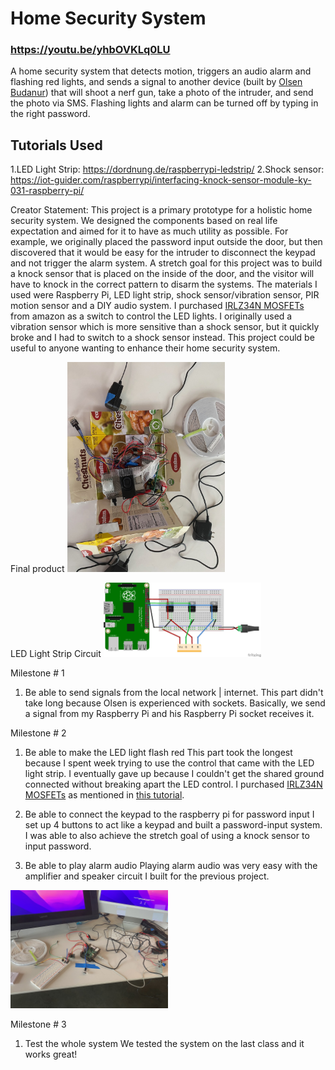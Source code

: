 # Home Security System
### https://youtu.be/yhbOVKLq0LU

A home security system that detects motion, triggers an audio alarm and flashing red lights, and sends a signal to another device (built by [Olsen Budanur](https://github.com/olsenbudanur/nerf_pi_security)) that will shoot a nerf gun, take a photo of the intruder, and send the photo via SMS.
Flashing lights and alarm can be turned off by typing in the right password.

## Tutorials Used
1.LED Light Strip: https://dordnung.de/raspberrypi-ledstrip/
2.Shock sensor: https://iot-guider.com/raspberrypi/interfacing-knock-sensor-module-ky-031-raspberry-pi/


Creator Statement:
This project is a primary prototype for a holistic home security system. We designed the components based on real life expectation and aimed for it to have as much utility as possible. For example, we originally placed the password input outside the door, but then discovered that it would be easy for the intruder to disconnect the keypad and not trigger the alarm system. A stretch goal for this project was to build a knock sensor that is placed on the inside of the door, and the visitor will have to knock in the correct pattern to disarm the systems. The materials I used were Raspberry Pi, LED light strip, shock sensor/vibration sensor, PIR motion sensor and a DIY audio system. I purchased [IRLZ34N MOSFETs](https://www.amazon.com/gp/product/B08L8S3154/ref=ppx_yo_dt_b_asin_title_o00_s00?ie=UTF8&psc=1) from amazon as a switch to control the LED lights. I originally used a vibration sensor which is more sensitive than a shock sensor, but it quickly broke and I had to switch to a shock sensor instead.
This project could be useful to anyone wanting to enhance their home security system.



Final product
<img src="final_project2.jpeg"  width="50%" height="50%"><br>


LED Light Strip Circuit
<img src="light_strip_circuit.jpeg"  width="50%" height="50%"><br>


Milestone # 1
1. Be able to send signals from the local network | internet.
This part didn't take long because Olsen is experienced with sockets. Basically, we send a signal from my Raspberry Pi and his Raspberry Pi socket receives it.

Milestone # 2
1. Be able to make the LED light flash red
This part took the longest because I spent week trying to use the control that came with the LED light strip. I eventually gave up because I couldn't get the shared ground connected without breaking apart the LED control. I purchased [IRLZ34N MOSFETs](https://www.amazon.com/gp/product/B08L8S3154/ref=ppx_yo_dt_b_asin_title_o00_s00?ie=UTF8&psc=1) as mentioned in [this tutorial](https://dordnung.de/raspberrypi-ledstrip/).

2. Be able to connect the keypad to the raspberry pi for password input
I set up 4 buttons to act like a keypad and built a password-input system. I was able to also achieve the stretch goal of using a knock sensor to input password.

3. Be able to play alarm audio
Playing alarm audio was very easy with the amplifier and speaker circuit I built for the previous project.

<img src="project2_img1.jpeg"  width="50%" height="50%"><br>

Milestone # 3
1. Test the whole system
We tested the system on the last class and it works great!

